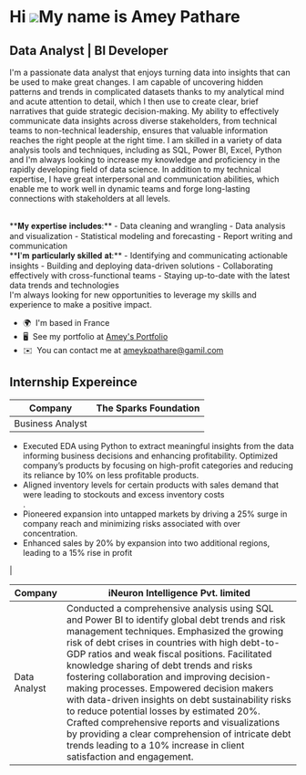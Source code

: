 Hi ![](https://user-images.githubusercontent.com/18350557/176309783-0785949b-9127-417c-8b55-ab5a4333674e.gif)My name is Amey Pathare
====================================================================================================================================

Data Analyst | BI Developer
---------------------------

I'm a passionate data analyst that enjoys turning data into insights that can be used to make great changes. I am capable of uncovering hidden patterns and trends in complicated datasets thanks to my analytical mind and acute attention to detail, which I then use to create clear, brief narratives that guide strategic decision-making. My ability to effectively communicate data insights across diverse stakeholders, from technical teams to non-technical leadership, ensures that valuable information reaches the right people at the right time. I am skilled in a variety of data analysis tools and techniques, including as SQL, Power BI, Excel, Python and I'm always looking to increase my knowledge and proficiency in the rapidly developing field of data science. In addition to my technical expertise, I have great interpersonal and communication abilities, which enable me to work well in dynamic teams and forge long-lasting connections with stakeholders at all levels. 

<br> 
**𝐌𝐲 𝐞𝐱𝐩𝐞𝐫𝐭𝐢𝐬𝐞 𝐢𝐧𝐜𝐥𝐮𝐝𝐞𝐬:** 
- Data cleaning and wrangling 
- Data analysis and visualization 
- Statistical modeling and forecasting 
- Report writing and communication 

<br>
**𝐈'𝐦 𝐩𝐚𝐫𝐭𝐢𝐜𝐮𝐥𝐚𝐫𝐥𝐲 𝐬𝐤𝐢𝐥𝐥𝐞𝐝 𝐚𝐭:** 
- Identifying and communicating actionable insights 
- Building and deploying data-driven solutions 
- Collaborating effectively with cross-functional teams 
- Staying up-to-date with the latest data trends and technologies 

<br>
I'm always looking for new opportunities to leverage my skills and experience to make a positive impact.

* 🌍  I'm based in France
* 🖥️  See my portfolio at [Amey's Portfolio](https://amey-portfolio.super.site/)
* ✉️  You can contact me at [ameykpathare@gamil.com](mailto:ameykpathare@gamil.com)

## Internship Expereince
| Company  | The Sparks Foundation |
|---------|----------------------------------|
| Business Analyst | 
<ul>
  <li>Executed EDA using Python to extract meaningful insights from the data informing business decisions and enhancing profitability. Optimized company’s products by focusing on high-profit categories and reducing its reliance by 10% on less profitable products. </li> 
  <li>Aligned inventory levels for certain products with sales demand that were leading to stockouts and excess inventory costs</li>. 
  <li>Pioneered expansion into untapped markets by driving a 25% surge in company reach and minimizing risks associated with over concentration. </li> 
  <li>Enhanced sales by 20% by expansion into two additional regions, leading to a 15% rise in profit</li> 
</ul> |

| Company  | iNeuron Intelligence Pvt. limited |
|---------|----------------------------------|
| Data Analyst | Conducted a comprehensive analysis using SQL and Power BI to identify global debt trends and risk management techniques. Emphasized the growing risk of debt crises in countries with high debt-to-GDP ratios and weak fiscal positions. Facilitated knowledge sharing of debt trends and risks fostering collaboration and improving decision-making processes. Empowered decision makers with data-driven insights on debt sustainability risks to reduce potential losses by estimated 20%. Crafted comprehensive reports and visualizations by providing a clear comprehension of intricate debt trends leading to a 10% increase in client satisfaction and engagement. |
